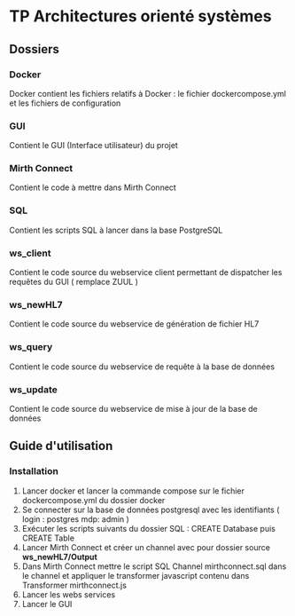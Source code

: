 # TP Architectures orienté systèmes
## Dossiers
### Docker
Docker contient les fichiers relatifs à Docker : le fichier dockercompose.yml et les fichiers de configuration

### GUI
Contient le GUI (Interface utilisateur) du projet

### Mirth Connect
Contient le code à mettre dans Mirth Connect

### SQL
Contient les scripts SQL à lancer dans la base PostgreSQL

### ws_client
Contient le code source du webservice client permettant de dispatcher les requêtes du GUI ( remplace ZUUL )

### ws_newHL7
Contient le code source du webservice de génération de fichier HL7

### ws_query
Contient le code source du webservice de requête à la base de données

### ws_update
Contient le code source du webservice de mise à jour de la base de données


## Guide d'utilisation
### Installation

 1. Lancer docker et lancer la commande compose sur le fichier dockercompose.yml du dossier docker
 2. Se connecter sur la base de données postgresql avec les identifiants ( login : postgres mdp: admin )
 3. Exécuter les scripts suivants du dossier SQL : CREATE Database puis CREATE Table
 4. Lancer Mirth Connect et créer un channel avec pour dossier source **ws_newHL7/Output**
 5. Dans Mirth Connect mettre le script SQL Channel mirthconnect.sql dans le channel et appliquer le transformer javascript contenu dans Transformer mirthconnect.js
 6. Lancer les webs services
 7. Lancer le GUI

 
